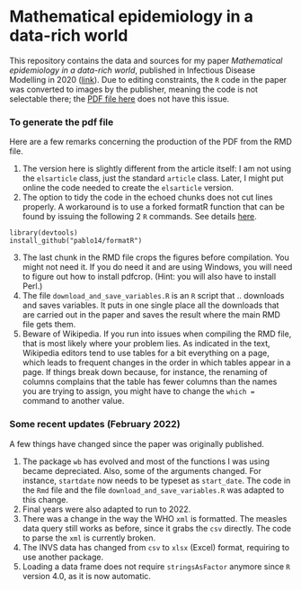 # Mathematical epidemiology in a data-rich world
This repository contains the data and sources for my paper *Mathematical epidemiology in a data-rich world*, published in Infectious Disease Modelling in 2020 ([link](https://doi.org/10.1016/j.idm.2019.12.008)). Due to editing constraints, the `R` code in the paper was converted to images by the publisher, meaning the code is not selectable there; the [PDF file here](https://github.com/julien-arino/modelling-with-data/master/MathEpiInADataRichWorld.pdf) does not have this issue.

### To generate the pdf file
Here are a few remarks concerning the production of the PDF from the RMD file.

1. The version here is slightly different from the article itself: I am not using the `elsarticle` class, just the standard `article` class. Later, I might put online the code needed to create the `elsarticle` version.
2. The option to tidy the code in the echoed chunks does not cut lines properly. A workaround is to use a forked formatR function that can be found by issuing the following 2 `R` commands. See details [here](https://stackoverflow.com/questions/20778635/formatr-width-cutoff-issue).
```
library(devtools)
install_github("pablo14/formatR")
```
3. The last chunk in the RMD file crops the figures before compilation. You might not need it. If you do need it and are using Windows, you will need to figure out how to install pdfcrop. (Hint: you will also have to install Perl.)
4. The file `download_and_save_variables.R` is an `R` script that .. downloads and saves variables. It puts in one single place all the downloads that are carried out in the paper and saves the result where the main RMD file gets them.
5. Beware of Wikipedia. If you run into issues when compiling the RMD file, that is most likely where your problem lies. As indicated in the text, Wikipedia editors tend to use tables for a bit everything on a page, which leads to frequent changes in the order in which tables appear in a page. If things break down because, for instance, the renaming of columns complains that the table has fewer columns than the names you are trying to assign, you might have to change the `which =` command to another value.

### Some recent updates (February 2022)
A few things have changed since the paper was originally published.

1. The package `wb` has evolved and most of the functions I was using became depreciated. Also, some of the arguments changed. For instance, `startdate` now needs to be typeset as `start_date`. The code in the `Rmd` file and the file `download_and_save_variables.R` was adapted to this change. 
2. Final years were also adapted to run to 2022.
3. There was a change in the way the WHO `xml` is formatted. The measles data query still works as before, since it grabs the `csv` directly. The code to parse the `xml` is currently broken.
4. The INVS data has changed from `csv` to `xlsx` (Excel) format, requiring to use another package.
5. Loading a data frame does not require `stringsAsFactor` anymore since `R` version 4.0, as it is now automatic.
